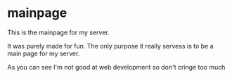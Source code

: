 # mainpage
This is the mainpage for my server.

It was purely made for fun. The only purpose it really servess is to be a main page for my server.

As you can see I'm not good at web development so don't cringe too much

